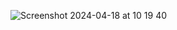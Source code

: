 ![Screenshot 2024-04-18 at 10 19 40](https://github.com/koray7/3DPortfolio/assets/92408864/412123d7-0acb-467e-8464-e1e3c8843b70)
